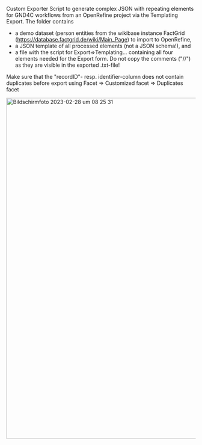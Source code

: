 Custom Exporter Script to generate complex JSON with repeating elements for GND4C workflows from an OpenRefine project via the Templating Export. 
The folder contains 
- a demo dataset (person entities from the wikibase instance FactGrid (https://database.factgrid.de/wiki/Main_Page) to import to OpenRefine, 
- a JSON template of all processed elements (not a JSON schema!), and 
- a file with the script for Export=>Templating... containing all four elements needed for the Export form. Do not copy the comments ("//") as they are visible in the exported .txt-file!

Make sure that the "recordID"- resp. identifier-column does not contain duplicates before export using Facet => Customized facet => Duplicates facet

<img width="907" alt="Bildschirmfoto 2023-02-28 um 08 25 31" src="https://user-images.githubusercontent.com/101104547/221783270-eb05f01d-4ccf-40a0-82bc-fc1fb8809cc7.png">
